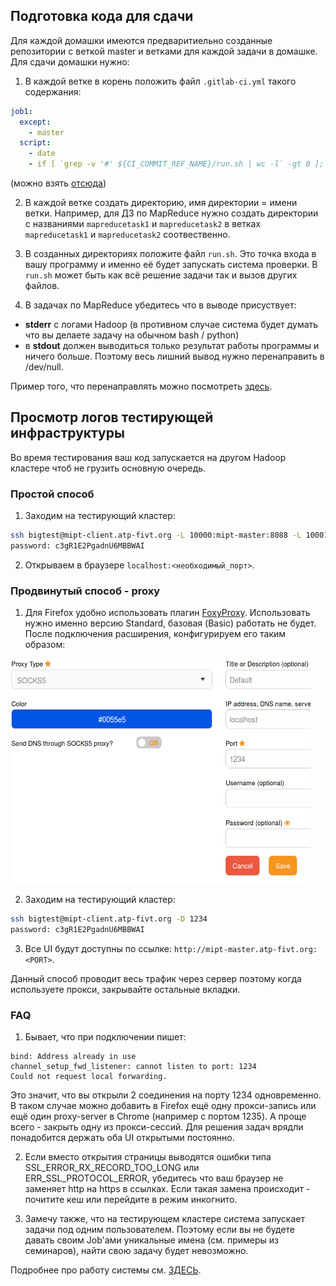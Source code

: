 ## Подготовка кода для сдачи
Для каждой домашки имеются предваритиельно созданные репозитории с веткой master и ветками для каждой задачи в домашке. Для сдачи домашки нужно:
1. В каждой ветке в корень положить файл `.gitlab-ci.yml` такого содержания:
```yml
job1:
  except:
    - master
  script:
    - date
    - if [ `grep -v '#' ${CI_COMMIT_REF_NAME}/run.sh | wc -l` -gt 0 ]; then (cd ~/code; ./gitlab_ci_runner.py); else exit 1; fi
```
(можно взять [отсюда](http://gitlab.atp-fivt.org/root/demos/blob/ci_files/.gitlab-ci.yml))

2. В каждой ветке создать директорию, имя директории = имени ветки. Например, для ДЗ по MapReduce нужно создать директории с названиями `mapreducetask1` и `mapreducetask2` в ветках `mapreducetask1` и `mapreducetask2` соотвественно.

3. В созданных директориях положите файл `run.sh`. Это точка входа в вашу программу и именно её будет запускать система проверки. В `run.sh` может быть как всё решение задачи так и вызов других файлов.

4. В задачах по MapReduce убедитесь что в выводе присуствует:
 * **stderr** с логами Hadoop (в противном случае система будет думать что вы делаете задачу на обычном bash / python)
 * в **stdout** должен выводиться только результат работы программы и ничего больше. Поэтому весь лишний вывод нужно перенаправить в /dev/null.

Пример того, что перенаправлять можно посмотреть [здесь](http://gitlab.atp-fivt.org/root/demos/blob/master/run.sh).

## Просмотр логов тестирующей инфраструктуры
Во время тестирования ваш код запускается на другом Hadoop кластере чтоб не грузить основную очередь.

### Простой способ
1. Заходим на тестирующий кластер:
```bash
ssh bigtest@mipt-client.atp-fivt.org -L 10000:mipt-master:8088 -L 10001:mipt-master:18089 -L 10002:mipt-master:19888
password: c3gR1E2PgadnU6MBBWAI
```
2. Открываем в браузере `localhost:<необходимый_порт>`.

### Продвинутый способ - proxy

1. Для Firefox удобно использовать плагин [FoxyProxy](https://addons.mozilla.org/ru/firefox/addon/foxyproxy-standard/). Использовать нужно именно версию Standard, базовая (Basic) работать не будет. После подключения расширения, конфигурируем его таким образом:
<img src="/practice/images/foxy.png"  width="480" height="360">

2. Заходим на тестирующий кластер:
```bash
ssh bigtest@mipt-client.atp-fivt.org -D 1234
password: c3gR1E2PgadnU6MBBWAI
```

3. Все UI будут доступны по ссылке: `http://mipt-master.atp-fivt.org:<PORT>`.

Данный способ проводит весь трафик через сервер поэтому когда используете прокси, закрывайте остальные вкладки.

### FAQ
1. Бывает, что при подключении пишет:
```
bind: Address already in use
channel_setup_fwd_listener: cannot listen to port: 1234
Could not request local forwarding.
```

Это значит, что вы открыли 2 соединения на порту 1234 одновременно. В таком случае можно добавить в Firefox ещё одну прокси-запись или ещё один proxy-server в Chrome (например с портом 1235). А проще всего - закрыть одну из прокси-сессий. Для решения задач врядли понадобится держать оба UI открытыми постоянно.

2. Если вместо открытия страницы выводятся ошибки типа SSL_ERROR_RX_RECORD_TOO_LONG или ERR_SSL_PROTOCOL_ERROR, убедитесь что ваш браузер не заменяет http на https в ссылках. Если такая замена происходит - почитите кеш или перейдите в режим инкогнито.

3. Замечу также, что на тестирующем кластере система запускает задачи под одним пользователем. Поэтому если вы не будете давать своим Job'ами уникальные имена (см. примеры из семинаров), найти свою задачу будет невозможно.

Подробнее про работу системы см. [ЗДЕСЬ](https://docs.google.com/presentation/d/1eDxnTeBWSB1OrA3BwEUa2vJAJm3_OJMuoRxyA13RzTY/edit#slide=id.p).
